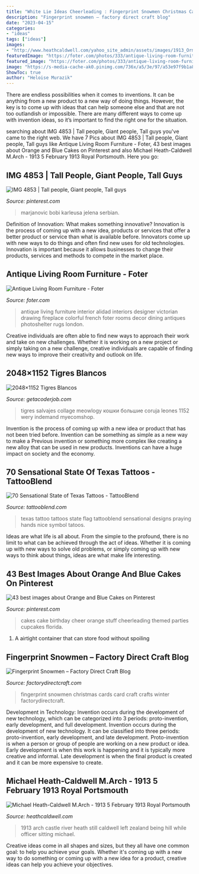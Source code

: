 ```yaml
---
title: "White Lie Ideas Cheerleading : Fingerprint Snowmen Christmas Cards Card Craft Crafts Winter Factorydirectcraft"
description: "Fingerprint snowmen – factory direct craft blog"
date: "2023-04-15"
categories:
- "ideas"
tags: ["ideas"]
images:
- "http://www.heathcaldwell.com/yahoo_site_admin/assets/images/1913_Ormuz_Caslte.11722042_std.jpg"
featuredImage: "https://foter.com/photos/333/antique-living-room-furniture.jpg?s=pi"
featured_image: "https://foter.com/photos/333/antique-living-room-furniture.jpg?s=pi"
image: "https://s-media-cache-ak0.pinimg.com/736x/a5/3e/97/a53e97f9b1a8c244b440855cb0d18d08--blue-birthday-cakes-birthday-stuff.jpg"
ShowToc: true
author: "Heloise Murazik"
---
```



There are endless possibilities when it comes to inventions. It can be anything from a new product to a new way of doing things. However, the key is to come up with ideas that can help someone else and that are not too outlandish or impossible. There are many different ways to come up with invention ideas, so it’s important to find the right one for the situation.

	

		
searching about IMG 4853 | Tall people, Giant people, Tall guys you've came to the right web. We have 7 Pics about IMG 4853 | Tall people, Giant people, Tall guys like Antique Living Room Furniture - Foter, 43 best images about Orange and Blue Cakes on Pinterest and also Michael Heath-Caldwell M.Arch - 1913 5 February 1913 Royal Portsmouth. Here you go:
		
    
## IMG 4853 | Tall People, Giant People, Tall Guys

<img loading=lazy src="https://i.pinimg.com/736x/32/1c/36/321c36f412a37764d841101688c7e40d.jpg" onerror="this.onerror=null;this.src='https://tse3.mm.bing.net/th?id=OIP.4-TRT0bgCdFyuLIYQarJNgHaJP&amp;pid=15.1';" alt="IMG 4853 | Tall people, Giant people, Tall guys">

_Source: pinterest.com_

>marjanovic bobi karleusa jelena serbian. 

	

Definition of Innovation: What makes something innovative?
Innovation is the process of coming up with a new idea, products or services that offer a better product or service than what is available before. Innovators come up with new ways to do things and often find new uses for old technologies. Innovation is important because it allows businesses to change their products, services and methods to compete in the market place.

    
## Antique Living Room Furniture - Foter

<img loading=lazy src="https://foter.com/photos/333/antique-living-room-furniture.jpg?s=pi" onerror="this.onerror=null;this.src='https://tse4.mm.bing.net/th?id=OIP.LO1O0MQHu0sP1wgx9YHGCwAAAA&amp;pid=15.1';" alt="Antique Living Room Furniture - Foter">

_Source: foter.com_

>antique living furniture interior alidad interiors designer victorian drawing fireplace colorful french foter rooms decor dining antiques photoshelter rugs london. 

	

Creative individuals are often able to find new ways to approach their work and take on new challenges. Whether it is working on a new project or simply taking on a new challenge, creative individuals are capable of finding new ways to improve their creativity and outlook on life.

    
## 2048×1152 Tigres Blancos

<img loading=lazy src="https://i.pinimg.com/originals/fe/d3/e7/fed3e7df59ae9a9d043d511c51f0b026.jpg" onerror="this.onerror=null;this.src='https://tse2.mm.bing.net/th?id=OIP.6TO2z0cPYfgksRxN75R2QQHaMW&amp;pid=15.1';" alt="2048×1152 Tigres Blancos">

_Source: getacoderjob.com_

>tigres salvajes collage meowlogy кошки большие coruja leones 1152 wery indemand myecomshop. 

	

Invention is the process of coming up with a new idea or product that has not been tried before. Invention can be something as simple as a new way to make a Previous invention or something more complex like creating a new alloy that can be used in new products. Inventions can have a huge impact on society and the economy.

    
## 70 Sensational State Of Texas Tattoos - TattooBlend

<img loading=lazy src="https://tattooblend.com/wp-content/uploads/2015/11/state-of-texas-tattoo2.jpg" onerror="this.onerror=null;this.src='https://tse3.mm.bing.net/th?id=OIP.85GgswHgi4aoZVQIe110egHaJ2&amp;pid=15.1';" alt="70 Sensational State of Texas Tattoos - TattooBlend">

_Source: tattooblend.com_

>texas tattoo tattoos state flag tattooblend sensational designs praying hands nice symbol tatoos. 

	

Ideas are what life is all about. From the simple to the profound, there is no limit to what can be achieved through the act of ideas. Whether it is coming up with new ways to solve old problems, or simply coming up with new ways to think about things, ideas are what make life interesting.

    
## 43 Best Images About Orange And Blue Cakes On Pinterest

<img loading=lazy src="https://s-media-cache-ak0.pinimg.com/736x/a5/3e/97/a53e97f9b1a8c244b440855cb0d18d08--blue-birthday-cakes-birthday-stuff.jpg" onerror="this.onerror=null;this.src='https://tse3.mm.bing.net/th?id=OIP.8ErWPwhOiotBNs6f4ze73gHaJ4&amp;pid=15.1';" alt="43 best images about Orange and Blue Cakes on Pinterest">

_Source: pinterest.com_

>cakes cake birthday cheer orange stuff cheerleading themed parties cupcakes florida. 

	

1. A airtight container that can store food without spoiling 

    
## Fingerprint Snowmen – Factory Direct Craft Blog

<img loading=lazy src="https://factorydirectcraft.com/factorydirectcraft_blog/wp-content/uploads/2011/12/Fingerprint_Snowmen.jpg" onerror="this.onerror=null;this.src='https://tse1.mm.bing.net/th?id=OIP.CdNtmyoMKBLFakIdBT4StAHaE8&amp;pid=15.1';" alt="Fingerprint Snowmen – Factory Direct Craft Blog">

_Source: factorydirectcraft.com_

>fingerprint snowmen christmas cards card craft crafts winter factorydirectcraft. 

	

Development in Technology: Invention occurs during the development of new technology, which can be categorized into 3 periods: proto-invention, early development, and full development.
Invention occurs during the development of new technology. It can be classified into three periods: proto-invention, early development, and late development. Proto-invention is when a person or group of people are working on a new product or idea. Early development is when this work is happening and it is typically more creative and informal. Late development is when the final product is created and it can be more expensive to create.

    
## Michael Heath-Caldwell M.Arch - 1913 5 February 1913 Royal Portsmouth

<img loading=lazy src="http://www.heathcaldwell.com/yahoo_site_admin/assets/images/1913_Ormuz_Caslte.11722042_std.jpg" onerror="this.onerror=null;this.src='https://tse2.mm.bing.net/th?id=OIP.-AoFNRKxRNRXs2p3dh5m6gHaHk&amp;pid=15.1';" alt="Michael Heath-Caldwell M.Arch - 1913 5 February 1913 Royal Portsmouth">

_Source: heathcaldwell.com_

>1913 arch castle river heath still caldwell left zealand being hill while officer sitting michael. 

	

Creative ideas come in all shapes and sizes, but they all have one common goal: to help you achieve your goals. Whether it's coming up with a new way to do something or coming up with a new idea for a product, creative ideas can help you achieve your objectives.

